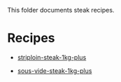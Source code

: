 This folder documents steak recipes.

# Recipes

- [striploin-steak-1kg-plus](./striploin-steak-1kg-plus.md)

- [sous-vide-steak-1kg-plus](./sous-vide-steak-1kg-plus.md)
